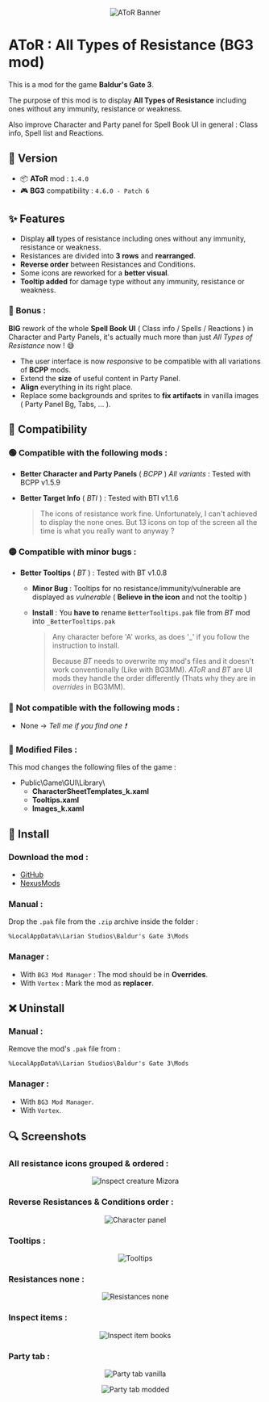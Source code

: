<p align="center">
  <img src="Docs/Banner/AToR_Banner.png" alt="AToR Banner"/>
</p>

# AToR : All Types of Resistance (BG3 mod)

This is a mod for the game **Baldur's Gate 3**.

The purpose of this mod is to display **All Types of Resistance** including ones without any immunity, resistance or weakness.

Also improve Character and Party panel for Spell Book UI in general : Class info, Spell list and Reactions.

## 🔖 Version
- 📦 **AToR** mod : `1.4.0`
- 🎮 **BG3** compatibility : `4.6.0 - Patch 6`

## ✨ Features

- Display **all** types of resistance including ones without any immunity, resistance or weakness.
- Resistances are divided into **3 rows** and **rearranged**.
- **Reverse order** between Resistances and Conditions.
- Some icons are reworked for a **better visual**.
- **Tooltip added** for damage type without any immunity, resistance or weakness.

### 🎁 Bonus :

**BIG** rework of the whole **Spell Book UI** ( Class info / Spells / Reactions ) in Character and Party Panels, it's actually much more than just *All Types of Resistance* now ! 😅
- The user interface is now *responsive* to be compatible with all variations of **BCPP** mods.
- Extend the **size** of useful content in Party Panel.
- **Align** everything in its right place.
- Replace some backgrounds and sprites to **fix artifacts** in vanilla images ( Party Panel Bg, Tabs, ... ).

## 🔀 Compatibility

### 🟢 **Compatible** with the following mods :
- **Better Character and Party Panels** ( *BCPP* ) *All variants* : Tested with BCPP v1.5.9
- **Better Target Info** ( *BTI* ) : Tested with BTI v1.1.6

    > The icons of resistance work fine. Unfortunately, I can't achieved to display the none ones. But 13 icons on top of the screen all the time is what you really want to anyway ?

### 🟡 Compatible with **minor bugs** :
- **Better Tooltips** ( *BT* ) : Tested with BT v1.0.8

  - **Minor Bug** : Tooltips for no resistance/immunity/vulnerable are displayed as *vulnerable* 
  ( **Believe in the icon** and not the tooltip )
  
  - **Install** : You **have to** rename `BetterTooltips.pak` file from *BT* mod into `_BetterTooltips.pak`
    
    > Any character before 'A' works, as does '_' if you follow the instruction to install.
    >
    > Because *BT* needs to overwrite my mod's files and it doesn't work conventionally (Like with BG3MM). *AToR* and *BT* are UI mods they handle the order differently (Thats why they are in *overrides* in BG3MM).

### 🔴 **Not compatible** with the following mods :
- None -> *Tell me if you find one ❗*

### 📄 Modified Files :

This mod changes the following files of the game :

- Public\Game\GUI\Library\
  - **CharacterSheetTemplates_k.xaml**
  - **Tooltips.xaml**
  - **Images_k.xaml**

## 💾 Install

### Download the mod : 
- [GitHub](https://github.com/Coyote-31/bg3-all-types-of-resistance/releases)
- [NexusMods](https://www.nexusmods.com/baldursgate3/mods/6458)

### Manual :
Drop the `.pak` file from the `.zip` archive inside the folder :

    %LocalAppData%\Larian Studios\Baldur's Gate 3\Mods

### Manager :
- With `BG3 Mod Manager` : The mod should be in **Overrides**.
- With `Vortex` : Mark the mod as **replacer**.

## ❌ Uninstall

### Manual :
Remove the mod's `.pak` file from :

    %LocalAppData%\Larian Studios\Baldur's Gate 3\Mods

### Manager :

- With `BG3 Mod Manager`.
- With `Vortex`.

## 🔍 Screenshots

### All resistance icons grouped & ordered :

<p align="center">
  <img src="Docs/Screenshots/Inspect_creature_Mizora.png" alt="Inspect creature Mizora"/>
</p>

### Reverse Resistances & Conditions order :

<p align="center">
  <img src="Docs/Screenshots/CharPanel_Karlach.png" alt="Character panel"/>
</p>

### Tooltips :

<p align="center">
  <img src="Docs/Screenshots/Tooltips.png" alt="Tooltips"/>
</p>

### Resistances none :

<p align="center">
  <img src="Docs/Screenshots/Resistances_none.png" alt="Resistances none"/>
</p>


### Inspect items :

<p align="center">
  <img src="Docs/Screenshots/Inspect_item_books.png" alt="Inspect item books"/>
</p>

### Party tab :

<p align="center">
  <img src="Docs/Screenshots/Party_tab_vanilla.png" alt="Party tab vanilla"/>
</p>

<p align="center">
  <img src="Docs/Screenshots/Party_tab_modded.png" alt="Party tab modded"/>
</p>
